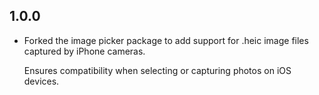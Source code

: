 ## 1.0.0

- Forked the image picker package to add support for .heic image files captured by iPhone cameras.

  Ensures compatibility when selecting or capturing photos on iOS devices.
